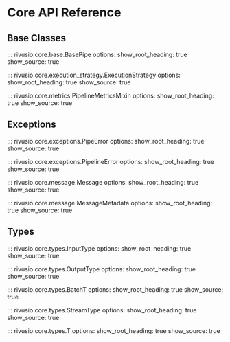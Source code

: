 # Core API Reference

## Base Classes

::: rivusio.core.base.BasePipe
    options:
      show_root_heading: true
      show_source: true

::: rivusio.core.execution_strategy.ExecutionStrategy
    options:
      show_root_heading: true
      show_source: true

::: rivusio.core.metrics.PipelineMetricsMixin
    options:
      show_root_heading: true
      show_source: true

## Exceptions

::: rivusio.core.exceptions.PipeError
    options:
      show_root_heading: true
      show_source: true

::: rivusio.core.exceptions.PipelineError
    options:
      show_root_heading: true
      show_source: true

::: rivusio.core.message.Message
    options:
      show_root_heading: true
      show_source: true

::: rivusio.core.message.MessageMetadata
    options:
      show_root_heading: true
      show_source: true

## Types

::: rivusio.core.types.InputType
    options:
      show_root_heading: true
      show_source: true

::: rivusio.core.types.OutputType
    options:
      show_root_heading: true
      show_source: true

::: rivusio.core.types.BatchT
    options:
      show_root_heading: true
      show_source: true

::: rivusio.core.types.StreamType
    options:
      show_root_heading: true
      show_source: true

::: rivusio.core.types.T
    options:
      show_root_heading: true
      show_source: true
